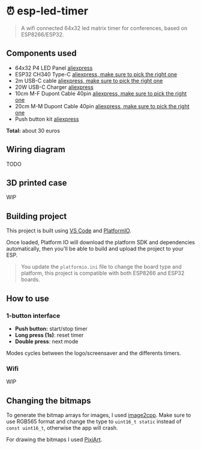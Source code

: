 # ⏰ esp-led-timer

> A wifi connected 64x32 led matrix timer for conferences, based on ESP8266/ESP32.

<!-- TODO: add YT unlisted demo video -->

## Components used
- 64x32 P4 LED Panel [aliexpress](https://aliexpress.com/item/1005004050044228.html)
- ESP32 CH340 Type-C [aliexpress, make sure to pick the right one](https://aliexpress.com/item/1005004616357165.html)
- 2m USB-C cable [aliexpress, make sure to pick the right one](https://aliexpress.com/item/1005004215823904.html)
- 20W USB-C Charger [aliexpress](https://aliexpress.com/item/1005001875465341.html)
- 10cm M-F Dupont Cable 40pin [aliexpress, make sure to pick the right one](https://aliexpress.com/item/1005004073424751.html)
- 20cm M-M Dupont Cable 40pin [aliexpress, make sure to pick the right one](https://aliexpress.com/item/1005004073424751.html)
- Push button kit [aliexpress](https://aliexpress.com/item/1005005012663073.html)

**Total:** about 30 euros

## Wiring diagram

TODO

## 3D printed case

WIP

## Building project

This project is built using [VS Code](https://code.visualstudio.com/) and [PlatformIO](https://platformio.org/).

Once loaded, Platform IO will download the platform SDK and dependencies automatically, then you'll be able to build and upload the project to your ESP.

> You update the `platformio.ini` file to change the board type and platform, this project is compatible with both ESP8266 and ESP32 boards.

## How to use

### 1-button interface

- **Push button:** start/stop timer
- **Long press (1s)**: reset timer
- **Double press**: next mode

Modes cycles between the logo/screensaver and the differents timers.

### Wifi

WIP

## Changing the bitmaps

To generate the bitmap arrays for images, I used [image2cpp](https://javl.github.io/image2cpp/).
Make sure to use RGB565 format and change the type to `uint16_t static` instead of `const uint16_t`, otherwise the app will crash.

For drawing the bitmaps I used [PixiArt](https://www.pixilart.com/draw).
